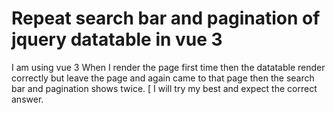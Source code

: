 
# Repeat search bar and pagination of jquery datatable in vue 3

I am using vue 3
When I render the page first time then the datatable render correctly but leave the page and again came to that page then the search bar and pagination shows twice.
[
I will try my best and expect the correct answer.

        
